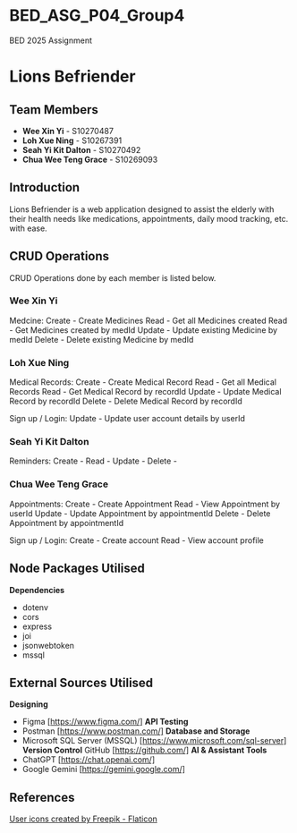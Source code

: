 # BED_ASG_P04_Group4
BED 2025 Assignment

# Lions Befriender

## Team Members
- **Wee Xin Yi** - S10270487
- **Loh Xue Ning** - S10267391
- **Seah Yi Kit Dalton** - S10270492
- **Chua Wee Teng Grace** - S10269093

## Introduction
Lions Befriender is a web application designed to assist the elderly with their health needs like medications, appointments, daily mood tracking, etc. with ease.

## CRUD Operations
CRUD Operations done by each member is listed below.

### Wee Xin Yi
Medcine:
Create - Create Medicines
Read - Get all Medicines created
Read - Get Medicines created by medId
Update - Update existing Medicine by medId
Delete - Delete existing Medicine by medId

### Loh Xue Ning
Medical Records:
Create - Create Medical Record
Read - Get all Medical Records
Read - Get Medical Record by recordId
Update - Update Medical Record by recordId
Delete - Delete Medical Record by recordId

Sign up / Login:
Update - Update user account details by userId

### Seah Yi Kit Dalton
Reminders:
Create - 
Read - 
Update - 
Delete - 

### Chua Wee Teng Grace
Appointments:
Create - Create Appointment
Read - View Appointment by userId
Update - Update Appointment by appointmentId
Delete - Delete Appointment by appointmentId

Sign up / Login:
Create - Create account
Read - View account profile

## Node Packages Utilised
**Dependencies**
- dotenv
- cors
- express
- joi
- jsonwebtoken
- mssql

## External Sources Utilised
**Designing**
- Figma [https://www.figma.com/]
**API Testing**
- Postman [https://www.postman.com/]
**Database and Storage**
- Microsoft SQL Server (MSSQL) [https://www.microsoft.com/sql-server]
**Version Control**
GitHub [https://github.com/]
**AI & Assistant Tools**
- ChatGPT [https://chat.openai.com/]
- Google Gemini [https://gemini.google.com/]

## References
<a href="https://www.flaticon.com/free-icons/user" title="user icons">User icons created by Freepik - Flaticon</a>